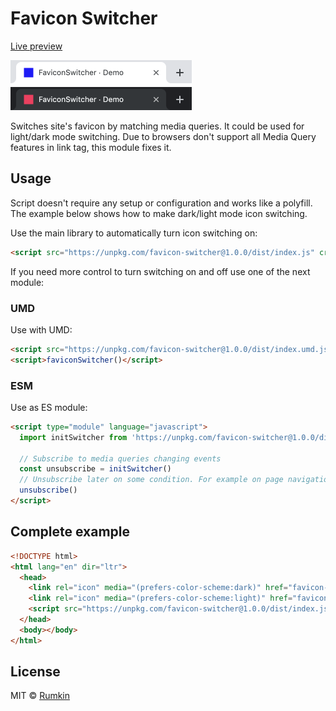 # Favicon Switcher

[Live preview](https://rumkin.github.io/favicon-switcher)

<img width="290" src="assets/example-light.png" alt="Light mode favicon example" />
<img width="290" src="assets/example-dark.png" alt="Dark mode favicon example" />

Switches site's favicon by matching media queries. It could be used for
light/dark mode switching. Due to browsers don't support all Media Query
features in link tag, this module fixes it.

## Usage

Script doesn't require any setup or configuration and works like a polyfill.
The example below shows how to make dark/light mode icon switching.

Use the main library to automatically turn icon switching on:

```html
<script src="https://unpkg.com/favicon-switcher@1.0.0/dist/index.js" crossorigin="anonymous" type="application/javascript"></script>
```

If you need more control to turn switching on and off use one of the next
module:

### UMD

Use with UMD:

```html
<script src="https://unpkg.com/favicon-switcher@1.0.0/dist/index.umd.js" crossorigin="anonymous" type="application/javascript"></script>
<script>faviconSwitcher()</script>
```

### ESM

Use as ES module:

```html
<script type="module" language="javascript">
  import initSwitcher from 'https://unpkg.com/favicon-switcher@1.0.0/dist/index.esm.js'

  // Subscribe to media queries changing events
  const unsubscribe = initSwitcher()
  // Unsubscribe later on some condition. For example on page navigation.
  unsubscribe()
</script>
```

## Complete example

```html
<!DOCTYPE html>
<html lang="en" dir="ltr">
  <head>
    <link rel="icon" media="(prefers-color-scheme:dark)" href="favicon-dark.png" type="image/png" />
    <link rel="icon" media="(prefers-color-scheme:light)" href="favicon-light.png" type="image/png" />
    <script src="https://unpkg.com/favicon-switcher@1.0.0/dist/index.js" crossorigin="anonymous" type="application/javascript"></script>
  </head>
  <body></body>
</html>
```


## License

MIT © [Rumkin](https://rumk.in)
